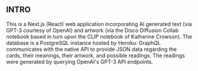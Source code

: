 
## INTRO

This is a Next.js (React) web application incorporating AI generated text (via GPT-3 courtesy of OpenAI) and artwork (via the Disco Diffusion Collab notebook based in turn upon the CLIP notebook of Katherine Crowson).  The database is a PostgreSQL instance hosted by Heroku.  GraphQL communicates with the native API to provide JSON data regarding the cards, their meanings, their artwork, and possible readings.  The readings were generated by querying OpenAI's GPT-3 API endpoints.